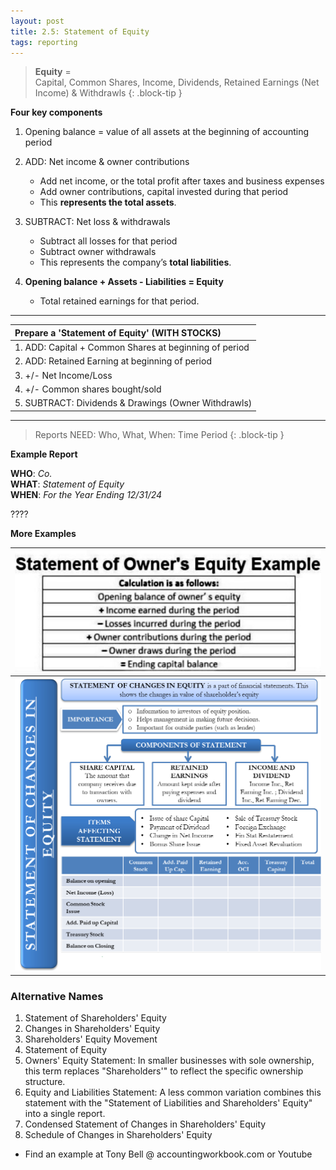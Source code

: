 ```yaml
---
layout: post
title: 2.5: Statement of Equity
tags: reporting
---
```


> **Equity** =   
> Capital, Common Shares, Income, Dividends, Retained Earnings (Net Income) & Withdrawls
{: .block-tip }

**Four key components**

1. Opening balance = value of all assets at the beginning of accounting period
  
2. ADD: Net income & owner contributions 
   - Add net income, or the total profit after taxes and business expenses
   - Add owner contributions, capital invested during that period
   - This **represents the total assets**.
  
3. SUBTRACT: Net loss & withdrawals 
   - Subtract all losses for that period   
   - Subtract owner withdrawals  
   - This represents the company’s **total liabilities**. 
  
4. **Opening balance + Assets - Liabilities = Equity**
   -  Total retained earnings for that period.


---

|Prepare a 'Statement of Equity' (WITH STOCKS)|
|:-|
|1. ADD: Capital + Common Shares at beginning of period|
|2. ADD: Retained Earning at beginning of period|
|3.  +/- Net Income/Loss|
|4.  +/- Common shares bought/sold|
|5. SUBTRACT: Dividends & Drawings (Owner Withdrawls)|

---

> Reports NEED: Who, What, When: Time Period
{: .block-tip }

**Example Report**

**WHO**: *Co.*  
**WHAT**: *Statement of Equity*  
**WHEN**: *For the Year Ending 12/31/24*  

????

**More Examples**

| ![Example 1](/assets/misc/Statement-of-Owners-Equity-Example.jpg) |
|:-:|
| ![Example 2](/assets/misc/Statement-of-Stockholders-Equity.png)|

### Alternative Names

1. Statement of Shareholders' Equity   
2. Changes in Shareholders' Equity   
3. Shareholders' Equity Movement  
4. Statement of Equity   
5. Owners' Equity Statement: In smaller businesses with sole ownership, this term replaces "Shareholders'" to reflect the specific ownership structure.   
6. Equity and Liabilities Statement: A less common variation combines this statement with the "Statement of Liabilities and Shareholders' Equity" into a single report.   
7. Condensed Statement of Changes in Shareholders' Equity   
8. Schedule of Changes in Shareholders' Equity   
   
- Find an example at Tony Bell @ accountingworkbook.com or Youtube
